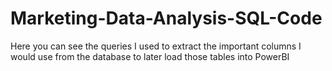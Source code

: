 # Marketing-Data-Analysis-SQL-Code
Here you can see the queries I used to extract the important columns I would use from the database to later load those tables into PowerBI
